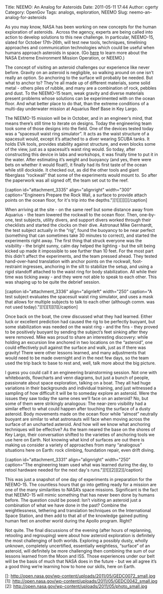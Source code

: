 Title: NEEMO: An Analog for Asteroids
Date: 2011-05-11 17:44
Author: cgerty
Category: OpenGov
Tags: analogs, exploration, NEEMO
Slug: neemo-an-analog-for-asteroids

As you may know, NASA has been working on new concepts for the human
exploration of asteroids.  Across the agency, experts are being called
into action to develop solutions to this new challenge. In particular,
NEEMO-15, slated for October 17th-26th, will test new tools, techniques,
timelining approaches and communication technologies which could be
useful when humans approach asteroids in space. (Go [here][] to learn
more about the NASA Extreme Environment Mission Operation, or NEEMO.)

The concept of visiting an asteroid challenges our experience like never
before. Gravity on an asteroid is negligible, so walking around on one
isn’t really an option. So anchoring to the surface will probably be
needed. But what to anchor to? They’re all made up of different
materials, some solid metal - others piles of rubble, and many are a
combination of rock, pebbles and dust. To the NEEMO-15 team, weak
gravity and diverse materials present problems whose solutions can be
experimented with on the ocean floor. And what better place to do that,
than the extreme conditions of a multi-day underwater mission at
Aquarius Reef Base in Key Largo.

The NEEMO-15 mission will be in October, and in an engineer’s mind, that
means there’s still time to iterate on designs. Today the engineering
team took some of those designs into the field. One of the devices
tested today was a “spacesuit waist ring simulator”. It acts as the
waist structure of a spacesuit would, except it’s attached to a diver
wearing SCUBA tanks. It holds EVA tools, provides stability against
structure, and even blocks some of the view, just as a spacesuit’s waist
ring would. So today, after constructing this device in labs and
workshops, it was finally time to put it in the water. After estimating
it’s weight and buoyancy (and yes, there were bets on whether it would
float!), it finally had its first taste of the ocean while still
dockside. It checked out, as did the other tools and giant fiberglass
“rockwall” that some of the experiments would mount to. So after the
paperwork was all signed off, the team set out to the reef.

[caption id="attachment\_3335" align="alignright" width="300"
caption="Engineers Prepare the Rock Wall, a surface to provide attach
points on the ocean floor, for it's trip into the
depths."][![][]][][/caption]

When arriving at the site - on the same reef but some distance away from
Aquarius - the team lowered the rockwall to the ocean floor. Then,
one-by-one, test subjects, utility divers, and support divers worked
through their checklists and started the clocks on their dive. Astronaut
Mike Gernhardt, the test subject actually in the “rig”, found the
buoyancy to be near perfect (something that can sometimes take 30
minutes to correct), and started the experiments right away. The first
thing that struck everyone was the visibility - the bright sunny, calm
day helped the lighting - but the silt being kicked up made it
impossible to see further than 10 feet. For the most part this didn’t
affect the experiments, and the team pressed ahead. They tested
hand-over-hand translation with anchor points on the rockwall,
foot-restraint ingresses, anchoring in the silt to stabilize the setup,
and using a rigid standoff attached to the waist ring for body
stabilization. All while their time was ticking away - and they were not
able to speak to each other. This was shaping up to be quite the debrief
session.

[caption id="attachment\_3336" align="alignleft" width="250" caption="A
test subject evaluates the spacesuit waist ring simulator, and uses a
mask that allows for multiple subjects to talk to each other (although
comm. was not used today)."][![][1]][1][/caption]

Once back on the boat, the crew discussed what they had learned. Either
luck or excellent prediction had caused the rig to be perfectly buoyant,
but some stabilization was needed on the waist ring - and the fins -
they proved to be positively buoyant by sending the subject’s feet
sinking after they were removed. Mike was proud to share an interesting
discovery: while holding an excursion line anchored in two locations on
the “asteroid”, one could effectively pull against the surface and walk,
just as if there was gravity! There were other lessons learned, and many
adjustments that would need to be made overnight and in the next few
days, so the team used the trip back to base to rest and, well, talk
more about the big picture.

I guess you could call it an engineering brainstorming session. Not one
with whiteboards, flowcharts and venn diagrams, but just a bunch of
people, passionate about space exploration, talking on a boat. They all
had huge variations in their backgrounds and individual training, and
just witnessed a sampling of how difficult it will be to someday explore
an asteroid. Were the issues they saw today the same ones we’ll face on
an asteroid? No, but some of them were strikingly analogous: The
near-zero visibility had a similar effect to what could happen after
touching the surface of a dusty asteroid. Body movements made on the
ocean floor while “almost” neutrally buoyant are similar to what
astronauts will face when moving across the surface of an uncharted
asteroid. And how will we know what anchoring techniques will be
effective? As the team neared the base on the shores of Key Largo, their
conversation shifted to the varieties of anchoring tools we use here on
Earth. Not knowing what kind of surfaces are out there is making us
consider a variety of approaches from many “analogous” situations here
on Earth: rock climbing, foundation repair, even drift diving.

[caption id="attachment\_3331" align="alignright" width="250"
caption="The engineering team used what was learned during the day, to
retool hardware needed for the next day's runs."][![][2]][2][/caption]

This was just a snapshot of one day of experiments in preparation for
the NEEMO-15. The countless hours that go into getting ready for a
mission are one of the many similarities to NASA’s space missions.
Significant is the fact that NEEMO-15 will mimic something that has
never been done by humans before. The question could be posed: Isn’t
visiting an asteroid just a combination of what we have done in the
past? Combine the weightlessness, tethering and translation techniques
on the International Space Station, and then add to that all of the
knowledge gained putting human feet on another world during the Apollo
program. Right?

Not quite. The final discussions of the evening (after hours of
replanning, retooling and regrouping) were about how asteroid
exploration is definitely the most challenging of both worlds. Exploring
a possibly dusty, wholly unknown, completely uncertified, essentially
weightless, “surface” of an asteroid, will definitely be more
challenging then combining the sum of our lessons learned from the Moon
and ISS. Those experiences under our belt will be the basis of much that
NASA does in the future - but we all agree it’s a good thing we’re
learning how to hone our skills, here on Earth.

  [here]: http://www.nasa.gov/mission_pages/NEEMO/index.html
  []: http://open.nasa.gov/wp-content/uploads/2011/05/GEDC0072_small.jpg
  [1]: http://open.nasa.gov/wp-content/uploads/2011/05/GEDC0042_small.jpg
  [2]: http://open.nasa.gov/wp-content/uploads/2011/05/photo_small.jpg
